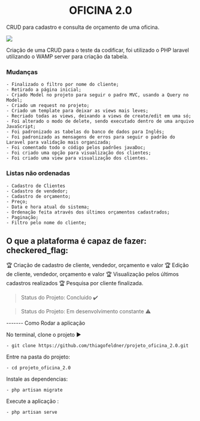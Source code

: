 <h1 align="center">OFICINA 2.0</h1>

<p align="justify"> CRUD para cadastro e consulta de orçamento de uma oficina.</p>

<img src="https://img.shields.io/static/v1?label=laravel&message=framework&color=blue&style=for-the-badge&logo=LARAVEL"/>

Criação de uma CRUD para o teste da codificar, foi utilizado o PHP laravel utilizando o WAMP server para criação da tabela.

### Mudanças 

    - Finalizado o filtro por nome do cliente;
    - Retirado a página inicial;
    - Criado Model no projeto para seguir o padro MVC, usando a Query no Model;
    - Criado um request no projeto;
    - Criado um template para deixar as views mais leves;
    - Recriado todas as views, deixando a views de create/edit em uma só;
    - Foi alterado o modo de delete, sendo executado dentro de uma arquivo JavaScript;
    - Foi padronizado as tabelas do banco de dados para Inglês;
    - Foi padronizado as mensagens de erros para seguir o padrão do Laravel para validação mais organizada;
    - Foi comentado todo o código pelos padrões javaDoc;
    - Foi criado uma opção para visualização dos clientes;
    - Foi criado uma view para visualização dos clientes.


### Listas não ordenadas
    - Cadastro de Clientes
    - Cadastro de vendedor;
    - Cadastro de orçamento;
    - Preço;
    - Data e hora atual do sistema;
    - Ordenação feita através dos últimos orçamentos cadastrados;
    - Paginação;
    - Filtro pelo nome do cliente;

## O que a plataforma é capaz de fazer: checkered_flag:

:trophy: Criação de cadastro de cliente, vendedor, orçamento e valor
:trophy: Edição de cliente, vendedor, orçamento e valor
:trophy: Visualização pelos últimos cadastros realizados
:trophy: Pesquisa por cliente finalizada.


> Status do Projeto: Concluido :heavy_check_mark:

> Status do Projeto: Em desenvolvimento constante :warning:

------- Como Rodar a aplicação 

No terminal, clone o projeto :arrow_forward:

    - git clone https://github.com/thiagofeldner/projeto_oficina_2.0.git
    
Entre na pasta do projeto:

    - cd projeto_oficina_2.0

Instale as dependencias:

    - php artisan migrate

Execute a aplicação :

    - php artisan serve





